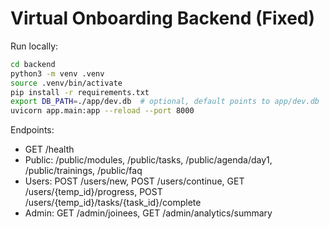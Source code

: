 # Virtual Onboarding Backend (Fixed)

Run locally:

```bash
cd backend
python3 -m venv .venv
source .venv/bin/activate
pip install -r requirements.txt
export DB_PATH=./app/dev.db  # optional, default points to app/dev.db
uvicorn app.main:app --reload --port 8000
```

Endpoints:
- GET /health
- Public: /public/modules, /public/tasks, /public/agenda/day1, /public/trainings, /public/faq
- Users: POST /users/new, POST /users/continue, GET /users/{temp_id}/progress, POST /users/{temp_id}/tasks/{task_id}/complete
- Admin: GET /admin/joinees, GET /admin/analytics/summary
